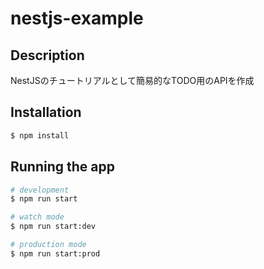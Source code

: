 # nestjs-example

## Description
NestJSのチュートリアルとして簡易的なTODO用のAPIを作成

## Installation

```bash
$ npm install
```

## Running the app

```bash
# development
$ npm run start

# watch mode
$ npm run start:dev

# production mode
$ npm run start:prod
```

